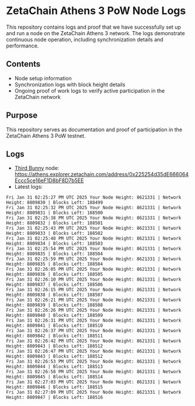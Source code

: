# ZetaChain Athens 3 PoW Node Logs
This repository contains logs and proof that we have successfully set up and run a node on the ZetaChain Athens 3 network. The logs demonstrate continuous node operation, including synchronization details and performance.

## Contents
- Node setup information
- Synchronization logs with block height details
- Ongoing proof of work logs to verify active participation in the ZetaChain network

## Purpose
This repository serves as documentation and proof of participation in the ZetaChain Athens 3 PoW testnet.

## Logs

- [Third Bunny](https://thirdbunny.xyz/) node: https://athens.explorer.zetachain.com/address/0x225254d35dE666064Eccc5ce16eF1D8bF8D7b5EE
- Latest logs:
```
Fri Jan 31 02:25:27 PM UTC 2025 Your Node Height: 8621331 | Network Height: 8809830 | Blocks Left: 188499
Fri Jan 31 02:25:32 PM UTC 2025 Your Node Height: 8621331 | Network Height: 8809831 | Blocks Left: 188500
Fri Jan 31 02:25:38 PM UTC 2025 Your Node Height: 8621331 | Network Height: 8809832 | Blocks Left: 188501
Fri Jan 31 02:25:43 PM UTC 2025 Your Node Height: 8621331 | Network Height: 8809833 | Blocks Left: 188502
Fri Jan 31 02:25:48 PM UTC 2025 Your Node Height: 8621331 | Network Height: 8809834 | Blocks Left: 188503
Fri Jan 31 02:25:54 PM UTC 2025 Your Node Height: 8621331 | Network Height: 8809835 | Blocks Left: 188504
Fri Jan 31 02:25:59 PM UTC 2025 Your Node Height: 8621331 | Network Height: 8809835 | Blocks Left: 188504
Fri Jan 31 02:26:05 PM UTC 2025 Your Node Height: 8621331 | Network Height: 8809836 | Blocks Left: 188505
Fri Jan 31 02:26:10 PM UTC 2025 Your Node Height: 8621331 | Network Height: 8809837 | Blocks Left: 188506
Fri Jan 31 02:26:15 PM UTC 2025 Your Node Height: 8621331 | Network Height: 8809838 | Blocks Left: 188507
Fri Jan 31 02:26:21 PM UTC 2025 Your Node Height: 8621331 | Network Height: 8809839 | Blocks Left: 188508
Fri Jan 31 02:26:26 PM UTC 2025 Your Node Height: 8621331 | Network Height: 8809840 | Blocks Left: 188509
Fri Jan 31 02:26:31 PM UTC 2025 Your Node Height: 8621331 | Network Height: 8809841 | Blocks Left: 188510
Fri Jan 31 02:26:37 PM UTC 2025 Your Node Height: 8621331 | Network Height: 8809842 | Blocks Left: 188511
Fri Jan 31 02:26:42 PM UTC 2025 Your Node Height: 8621331 | Network Height: 8809843 | Blocks Left: 188512
Fri Jan 31 02:26:47 PM UTC 2025 Your Node Height: 8621331 | Network Height: 8809843 | Blocks Left: 188512
Fri Jan 31 02:26:53 PM UTC 2025 Your Node Height: 8621331 | Network Height: 8809844 | Blocks Left: 188513
Fri Jan 31 02:26:58 PM UTC 2025 Your Node Height: 8621331 | Network Height: 8809845 | Blocks Left: 188514
Fri Jan 31 02:27:03 PM UTC 2025 Your Node Height: 8621331 | Network Height: 8809846 | Blocks Left: 188515
Fri Jan 31 02:27:09 PM UTC 2025 Your Node Height: 8621331 | Network Height: 8809847 | Blocks Left: 188516
```
